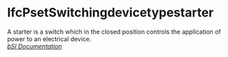 IfcPsetSwitchingdevicetypestarter
=================================
A starter is a switch which in the closed position controls the application of
power to an electrical device.  
[ _bSI
Documentation_](https://standards.buildingsmart.org/IFC/DEV/IFC4_2/FINAL/HTML/schema/ifcelectricaldomain/pset/pset_switchingdevicetypestarter.htm)


